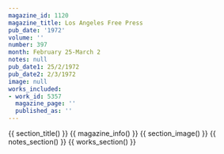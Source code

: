 ```yaml
---
magazine_id: 1120
magazine_title: Los Angeles Free Press
pub_date: '1972'
volume: ''
number: 397
month: February 25-March 2
notes: null
pub_date1: 25/2/1972
pub_date2: 2/3/1972
image: null
works_included:
- work_id: 5357
  magazine_page: ''
  published_as: ''
---
```


{{ section_title() }}
{{ magazine_info() }}
{{ section_image() }}
{{ notes_section() }}
{{ works_section() }}
